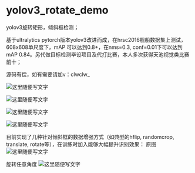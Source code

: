 # yolov3_rotate_demo
yolov3旋转矩形，倾斜框检测；

基于ultralytics pytorch版本yolov3改进而成，在hrsc2016舰船数据集上测试，608x608单尺度下，mAP 可以达到0.8+，在nms=0.3, conf=0.01下可以达到mAP 0.84。另代做目标检测毕设项目及代打比赛，本人多次获得天池视觉类比赛前十；

源码有偿，如有需要请加v：clwclw_

![这里随便写文字](https://github.com/clw5180/yolov3_rotate_demo/blob/master/1.jpg)  

![这里随便写文字](https://github.com/clw5180/yolov3_rotate_demo/blob/master/100000658.jpg)  

![这里随便写文字](https://github.com/clw5180/yolov3_rotate_demo/blob/master/100000679.jpg)  

![这里随便写文字](https://github.com/clw5180/yolov3_rotate_demo/blob/master/100000984.jpg)  



目前实现了几种针对倾斜框的数据增强方式（如典型的hflip, randomcrop, translate, rotate等），在训练时加入能够大幅提升识别效果：
原图
![这里随便写文字](https://github.com/clw5180/yolov3_rotate_demo/blob/master/RandomRotateAngle2.jpg)  

旋转任意角度
![这里随便写文字](https://github.com/clw5180/yolov3_rotate_demo/blob/master/RandomRotateAngle.jpg)  

